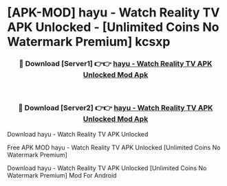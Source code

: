 # [APK-MOD] hayu - Watch Reality TV APK Unlocked - [Unlimited Coins No Watermark Premium] kcsxp



<div align="center">
<h3>🔴 Download [Server1] 👉👉 <a href="https://momento.my/?title=hayu_-_Watch_Reality_TV_APK_Unlocked">hayu - Watch Reality TV APK Unlocked Mod Apk</a></h3><br>

<h3>🔴 Download [Server2] 👉👉 <a href="https://momento.my/?title=hayu_-_Watch_Reality_TV_APK_Unlocked">hayu - Watch Reality TV APK Unlocked Mod Apk</a></h3>
</div>



Download hayu - Watch Reality TV APK Unlocked 

Free APK MOD hayu - Watch Reality TV APK Unlocked [Unlimited Coins No Watermark Premium]

Download hayu - Watch Reality TV APK Unlocked [Unlimited Coins No Watermark Premium] Mod For Android
